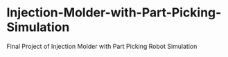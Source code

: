 # Injection-Molder-with-Part-Picking-Simulation
Final Project of Injection Molder with Part Picking Robot Simulation
